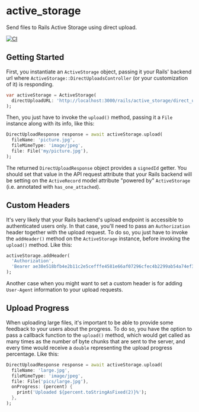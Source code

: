 # active_storage

Send files to Rails Active Storage using direct upload.

[![CI](https://github.com/algonauti/dart-active-storage/workflows/CI/badge.svg)](https://github.com/algonauti/dart-active-storage/actions)

## Getting Started

First, you instantiate an `ActiveStorage` object, passing it your Rails' backend 
url where `ActiveStorage::DirectUploadsController` (or your customization of it) 
is responding.  

```dart
var activeStorage = ActiveStorage(
  directUploadURL: 'http://localhost:3000/rails/active_storage/direct_uploads',
);
```

Then, you just have to invoke the `upload()` method, passing it a `File` 
instance along with its info, like this:

```dart
DirectUploadResponse response = await activeStorage.upload(
  fileName: 'picture.jpg',
  fileMimeType: 'image/jpeg',
  file: File('my/picture.jpg'),
);
```

The returned `DirectUploadResponse` object provides a `signedId` getter. You 
should set that value in the API request attribute that your Rails backend will
be setting on the `ActiveRecord` model attribute "powered by" `ActiveStorage` 
(i.e. annotated with `has_one_attached`). 

## Custom Headers

It's very likely that your Rails backend's upload endpoint is accessible to 
authenticated users only. In that case, you'll need to pass an `Authorization`
header together with the upload request. To do so, you just have to invoke the
`addHeader()` method on the `ActiveStorage` instance, before invoking the 
`upload()` method. Like this:

```dart
activeStorage.addHeader(
  'Authorization',
  'Bearer ae38e518bfb4e2b11c2e5cefffe4581e66af07296cfec4b2299ab54a74ef3d8c',
);
```

Another case when you might want to set a custom header is for adding 
`User-Agent` information to your upload requests.

## Upload Progress

When uploading large files, it's important to be able to provide some feedback 
to your users about the progress. To do so, you have the option to pass a 
callback function to the `upload()` method, which would get called as many times
as the number of byte chunks that are sent to the server, and every time would 
receive a `double` representing the upload progress percentage. Like this:

```dart
DirectUploadResponse response = await activeStorage.upload(
  fileName: 'large.jpg',
  fileMimeType: 'image/jpeg',
  file: File('pics/large.jpg'),
  onProgress: (percent) {
    print('Uploaded ${percent.toStringAsFixed(2)}%');
  },
);
```
